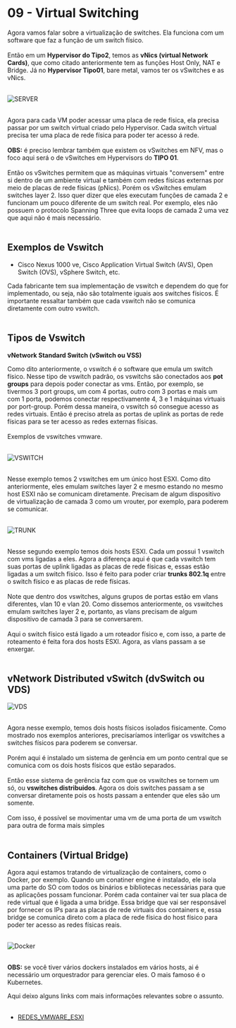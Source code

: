 # 09 - Virtual Switching

Agora vamos falar sobre a virtualização de switches. Ela funciona com um software que faz a função de um switch físico. <br></br>
Então em um **Hypervisor do Tipo2**, temos as **vNics (virtual Network Cards)**, que como citado anteriormente tem as funções Host Only, NAT e Bridge. Já no **Hypervisor Tipo01**, bare metal, vamos ter os vSwitches e as vNics. <br></br>

![SERVER](Imagens/server.png) <br></br>

Agora para cada VM poder acessar uma placa de rede física, ela precisa passar por um switch virtual criado pelo Hypervisor. Cada switch virtual precisa ter uma placa de rede física para poder ter acesso á rede. <br></br>
**OBS:** é preciso lembrar também que existem os vSwitches em NFV, mas o foco aqui será o de vSwitches em Hypervisors do **TIPO 01**. <br></br>
Então os vSwitches permitem que as máquinas virtuais "conversem" entre si dentro de um ambiente virtual e também com redes físicas externas por meio de placas de rede físicas (pNics). Porém os vSwitches emulam switches layer 2. Isso quer dizer que eles executam funções de camada 2 e funcionam um pouco diferente de um switch real. Por exemplo, eles não possuem o protocolo Spanning Three que evita loops de camada 2 uma vez que aqui não é mais necessário. <br></br>

## Exemplos de Vswitch

- Cisco Nexus 1000 ve, Cisco Application Virtual Switch (AVS), Open Switch (OVS), vSphere Switch, etc.

Cada fabricante tem sua implementação de vswitch e dependem do que for implementado, ou seja, não são totalmente iguais aos switches físicos. É importante ressaltar também que cada vswitch não se comunica diretamente com outro vswitch. <br></br>

## Tipos de Vswitch

**vNetwork Standard Switch (vSwitch ou VSS)**

Como dito anteriormente, o vswitch é o software que emula um switch físico. Nesse tipo de vswitch padrão, os vswitchs são conectados aos **pot groups** para depois poder conectar as vms. Então, por exemplo, se tivermos 3 port groups, um com 4 portas, outro com 3 portas e mais um com 1 porta, podemos conectar respectivamente 4, 3 e 1 máquinas virtuais por port-group. Porém dessa maneira, o vswitch só consegue acesso as redes virtuais. Então é preciso atrela as portas de uplink as portas de rede físicas para se ter acesso as redes externas físicas. <br></br>
Exemplos de vswitches vmware. <br></br>

![VSWITCH](Imagens/vswitch.png) <br></br>

Nesse exemplo temos 2 vswitches em um único host ESXI. Como dito anteriormente, eles emulam switches layer 2 e mesmo estando no mesmo host ESXI não se comunicam diretamente. Precisam de algum dispositivo de virtualização de camada 3 como um vrouter, por exemplo, para poderem se comunicar. <br></br>

![TRUNK](Imagens/trunk.png) <br></br>

Nesse segundo exemplo temos dois hosts ESXI. Cada um possui 1 vswitch com vms ligadas a eles. Agora a diferença aqui é que cada vswitch tem suas portas de uplink ligadas as placas de rede físicas e, essas estão ligadas a um switch físico. Isso é feito para poder criar **trunks 802.1q** entre o switch físico e as placas de rede físicas. <br></br>
Note que dentro dos vswitches, alguns grupos de portas estão em vlans diferentes, vlan 10 e vlan 20. Como dissemos anteriormente, os vswitches emulam switches layer 2 e, portanto, as vlans precisam de algum dispositivo de camada 3 para se conversarem. <br></br>
Aqui o switch físico está ligado a um roteador físico e, com isso, a parte de roteamento é feita fora dos hosts ESXI. Agora, as vlans passam a se enxergar. <br></br>

## vNetwork Distributed vSwitch (dvSwitch ou VDS)

![VDS](Imagens/vds.png) <br></br>

Agora nesse exemplo, temos dois hosts físicos isolados fisicamente. Como mostrado nos exemplos anteriores, precisaríamos interligar os vswitches a switches físicos para poderem se conversar. <br></br>
Porém aqui é instalado um sistema de gerência em um ponto central que se comunica com os dois hosts físicos que estão separados. <br></br>
Então esse sistema de gerência faz com que os vswitches se tornem um só, ou **vswitches distribuidos**. Agora os dois switches passam a se conversar diretamente pois os hosts passam a entender que eles são um somente. <br></br>
Com isso, é possível se movimentar uma vm de uma porta de um vswitch para outra de forma mais simples <br></br>

## Containers (Virtual Bridge)

Agora aqui estamos tratando de virtualização de containers, como o Docker, por exemplo. Quando um conatiner engine é instalado, ele isola uma parte do SO com todos os binários e bibliotecas necessárias para que as aplicações possam funcionar. Porém cada container vai ter sua placa de rede virtual que é ligada a uma bridge. Essa bridge que vai ser responsável por fornecer os IPs para as placas de rede virtuais dos containers e, essa bridge se comunica direto com a placa de rede física do host físico para poder ter acesso as redes físicas reais. <br></br>

![Docker](Imagens/docker.png) <br></br>

**OBS:** se você tiver vários dockers instalados em vários hosts, ai é necessário um orquestrador para gerenciar eles. O mais famoso é o Kubernetes.

Aqui deixo alguns links com mais informações relevantes sobre o assunto. <br></br>

- [REDES_VMWARE_ESXI](https://docs.vmware.com/br/VMware-vSphere/7.0/com.vmware.vsphere.hostclient.doc/GUID-31C1864C-5B1A-4586-947E-96E984B8F23C.html)